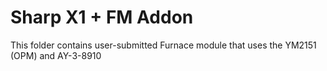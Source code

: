 # Sharp X1 + FM Addon
This folder contains user-submitted Furnace module that uses the YM2151 (OPM) and AY-3-8910
